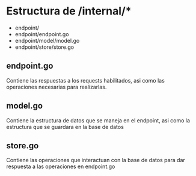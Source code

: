# Estructura de /internal/*
- endpoint/
- endpoint/endpoint.go
- endpoint/model/model.go
- endpoint/store/store.go

## endpoint.go
Contiene las respuestas a los requests habilitados, asi como las operaciones necesarias para realizarlas.

## model.go
Contiene la estructura de datos que se maneja en el endpoint, asi como la estructura que se guardara en la base de datos

## store.go
Contiene las operaciones que interactuan con la base de datos para dar respuesta a las operaciones en endpoint.go

